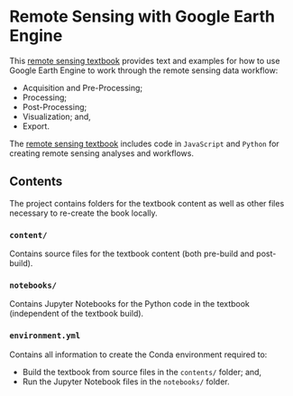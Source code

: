 # Remote Sensing with Google Earth Engine

This [remote sensing textbook](https://calekochenour.github.io/remote-sensing-textbook/) provides text and examples for how to use Google Earth Engine to work through the remote sensing data workflow:

* Acquisition and Pre-Processing;
* Processing;
* Post-Processing;
* Visualization; and,
* Export.

The [remote sensing textbook](https://calekochenour.github.io/remote-sensing-textbook/) includes code in `JavaScript` and `Python` for creating remote sensing analyses and workflows.

## Contents

The project contains folders for the textbook content as well as other files necessary to re-create the book locally.

### `content/`

Contains source files for the textbook content (both pre-build and post-build).

### `notebooks/`

Contains Jupyter Notebooks for the Python code in the textbook (independent of the textbook build).

### `environment.yml`

Contains all information to create the Conda environment required to:

* Build the textbook from source files in the `contents/` folder; and,
* Run the Jupyter Notebook files in the `notebooks/` folder.  
